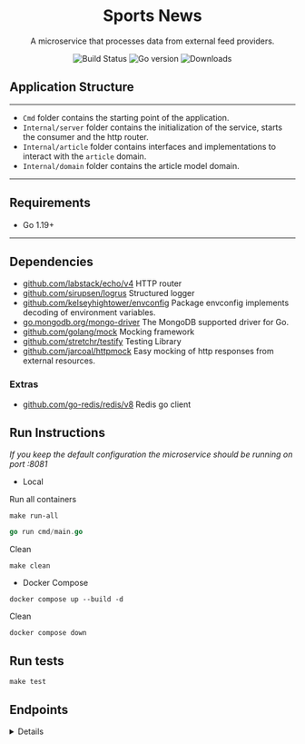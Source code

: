 <h1 align="center">Sports News</h1>
<p align="center">A microservice that processes data from external feed providers.</p>


<p align="center">

<a style="text-decoration: none" href="https://github.com/KarolosLykos/sportsnews/actions?query=workflow%3ABuild+workflow%3Abuild">
<img src="https://img.shields.io/github/actions/workflow/status/KarolosLykos/sportsnews/build.yml?style=flat-square" alt="Build Status">
</a>

<a style="text-decoration: none" href="go.mod">
<img src="https://img.shields.io/badge/Go-v1.19-blue?style=flat-square" alt="Go version">
</a>

<a href="https://codecov.io/gh/KarolosLykos/sportsnews" style="text-decoration: none">
<img src="https://img.shields.io/codecov/c/github/KarolosLykos/sportsnews?color=magenta&style=flat-square"alt="Downloads">
</a>

## Application Structure

---
- `Cmd` folder contains the starting point of the application.
- `Internal/server` folder contains the initialization of the service, starts the consumer and the http router.
- `Internal/article` folder contains interfaces and implementations to interact with the `article` domain.
- `Internal/domain` folder contains the article model domain.
---
## Requirements
- Go 1.19+
---
## Dependencies
- [github.com/labstack/echo/v4](https://echo.labstack.com/) HTTP router
- [github.com/sirupsen/logrus](https://github.com/sirupsen/logrus) Structured logger
- [github.com/kelseyhightower/envconfig](https://github.com/kelseyhightower/envconfig) Package envconfig implements decoding of environment variables.
- [go.mongodb.org/mongo-driver](https://https://github.com/mongodb/mongo-go-driver) The MongoDB supported driver for Go.
- [github.com/golang/mock](https://github.com/golang/mock) Mocking framework
- [github.com/stretchr/testify](https://github.com/stretchr/testify) Testing Library
- [github.com/jarcoal/httpmock](https://github.com/jarcoal/httpmock) Easy mocking of http responses from external resources.
### Extras
- [github.com/go-redis/redis/v8](https://github.com/redis/go-redis) Redis go client

## Run Instructions
*If you keep the default configuration the microservice should be running on port :8081*

- Local

Run all containers
```shell
make run-all
```

```go
go run cmd/main.go
```

Clean
```shell
make clean
```

- Docker Compose
```shell
docker compose up --build -d
```

Clean
```shell
docker compose down
```

## Run tests
```shell
make test
```
## Endpoints

<details>

## List Articles
Example request:

```bash
curl -X GET http://localhost:8081/api/v1/articles
```

Example Response:

200 Status OK
```
{ 
  "status":"success",
  "data": [{"id":"640641f4b1bc7afc5cd2f855",...},{"id":"640641f4b1bc7afc5cd2f855",...}...]
}
```

## Get Article By ID
```bash
curl -X GET http://localhost:8081/api/v1/articles/640641f4b1bc7afc5cd2f855
```

Example Response:

200 Status OK
```
{ 
  "status":"success",
  "data": {"status":"success","data":{"id":"640641f4b1bc7afc5cd2f855",...}}
}
```
</details>